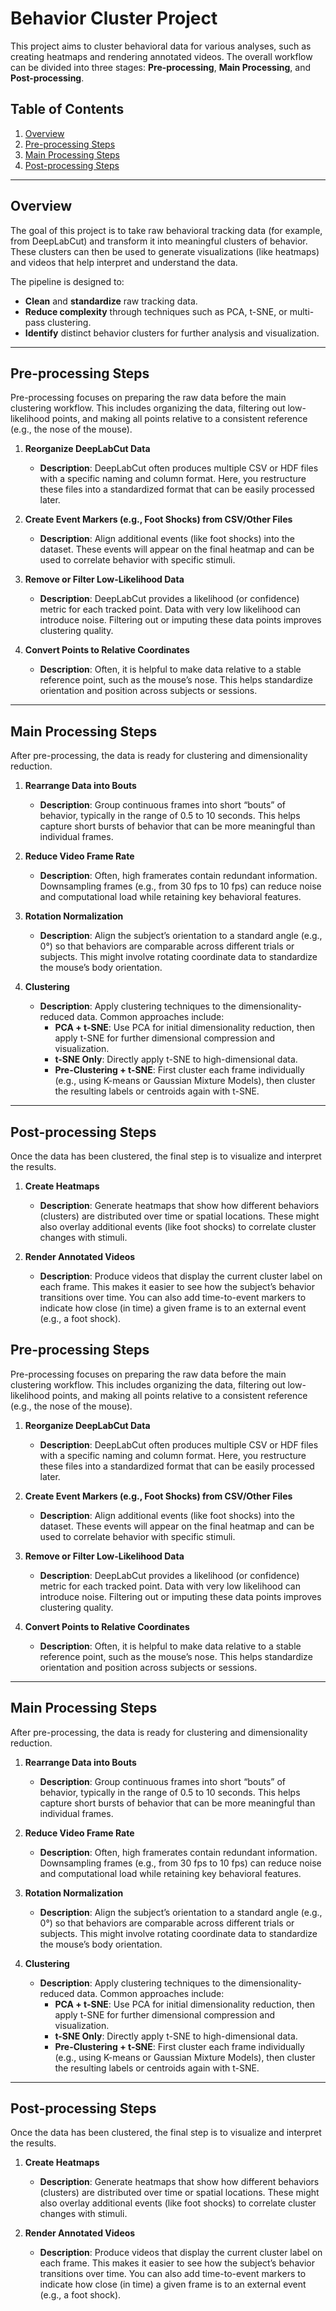 # Behavior Cluster Project

This project aims to cluster behavioral data for various analyses, such as creating heatmaps and rendering annotated videos. The overall workflow can be divided into three stages: **Pre-processing**, **Main Processing**, and **Post-processing**.

## Table of Contents
1. [Overview](#overview)
2. [Pre-processing Steps](#pre-processing-steps)
3. [Main Processing Steps](#main-processing-steps)
4. [Post-processing Steps](#post-processing-steps)

---

## Overview

The goal of this project is to take raw behavioral tracking data (for example, from DeepLabCut) and transform it into meaningful clusters of behavior. These clusters can then be used to generate visualizations (like heatmaps) and videos that help interpret and understand the data.

The pipeline is designed to:
- **Clean** and **standardize** raw tracking data.
- **Reduce complexity** through techniques such as PCA, t-SNE, or multi-pass clustering.
- **Identify** distinct behavior clusters for further analysis and visualization.

---

## Pre-processing Steps

Pre-processing focuses on preparing the raw data before the main clustering workflow. This includes organizing the data, filtering out low-likelihood points, and making all points relative to a consistent reference (e.g., the nose of the mouse).

1. **Reorganize DeepLabCut Data**  
   - **Description**: DeepLabCut often produces multiple CSV or HDF files with a specific naming and column format. Here, you restructure these files into a standardized format that can be easily processed later.

2. **Create Event Markers (e.g., Foot Shocks) from CSV/Other Files**  
   - **Description**: Align additional events (like foot shocks) into the dataset. These events will appear on the final heatmap and can be used to correlate behavior with specific stimuli.

3. **Remove or Filter Low-Likelihood Data**  
   - **Description**: DeepLabCut provides a likelihood (or confidence) metric for each tracked point. Data with very low likelihood can introduce noise. Filtering out or imputing these data points improves clustering quality.

4. **Convert Points to Relative Coordinates**  
   - **Description**: Often, it is helpful to make data relative to a stable reference point, such as the mouse’s nose. This helps standardize orientation and position across subjects or sessions.

---

## Main Processing Steps

After pre-processing, the data is ready for clustering and dimensionality reduction. 

1. **Rearrange Data into Bouts**  
   - **Description**: Group continuous frames into short “bouts” of behavior, typically in the range of 0.5 to 10 seconds. This helps capture short bursts of behavior that can be more meaningful than individual frames.

2. **Reduce Video Frame Rate**  
   - **Description**: Often, high framerates contain redundant information. Downsampling frames (e.g., from 30 fps to 10 fps) can reduce noise and computational load while retaining key behavioral features.

3. **Rotation Normalization**  
   - **Description**: Align the subject’s orientation to a standard angle (e.g., 0°) so that behaviors are comparable across different trials or subjects. This might involve rotating coordinate data to standardize the mouse’s body orientation.

4. **Clustering**  
   - **Description**: Apply clustering techniques to the dimensionality-reduced data. Common approaches include:  
     - **PCA + t-SNE**: Use PCA for initial dimensionality reduction, then apply t-SNE for further dimensional compression and visualization.  
     - **t-SNE Only**: Directly apply t-SNE to high-dimensional data.  
     - **Pre-Clustering + t-SNE**: First cluster each frame individually (e.g., using K-means or Gaussian Mixture Models), then cluster the resulting labels or centroids again with t-SNE.

---

## Post-processing Steps

Once the data has been clustered, the final step is to visualize and interpret the results.

1. **Create Heatmaps**  
   - **Description**: Generate heatmaps that show how different behaviors (clusters) are distributed over time or spatial locations. These might also overlay additional events (like foot shocks) to correlate cluster changes with stimuli.

2. **Render Annotated Videos**  
   - **Description**: Produce videos that display the current cluster label on each frame. This makes it easier to see how the subject’s behavior transitions over time. You can also add time-to-event markers to indicate how close (in time) a given frame is to an external event (e.g., a foot shock).

## Pre-processing Steps

Pre-processing focuses on preparing the raw data before the main clustering workflow. This includes organizing the data, filtering out low-likelihood points, and making all points relative to a consistent reference (e.g., the nose of the mouse).

1. **Reorganize DeepLabCut Data**  
   - **Description**: DeepLabCut often produces multiple CSV or HDF files with a specific naming and column format. Here, you restructure these files into a standardized format that can be easily processed later.

2. **Create Event Markers (e.g., Foot Shocks) from CSV/Other Files**  
   - **Description**: Align additional events (like foot shocks) into the dataset. These events will appear on the final heatmap and can be used to correlate behavior with specific stimuli.

3. **Remove or Filter Low-Likelihood Data**  
   - **Description**: DeepLabCut provides a likelihood (or confidence) metric for each tracked point. Data with very low likelihood can introduce noise. Filtering out or imputing these data points improves clustering quality.

4. **Convert Points to Relative Coordinates**  
   - **Description**: Often, it is helpful to make data relative to a stable reference point, such as the mouse’s nose. This helps standardize orientation and position across subjects or sessions.

---

## Main Processing Steps

After pre-processing, the data is ready for clustering and dimensionality reduction. 

1. **Rearrange Data into Bouts**  
   - **Description**: Group continuous frames into short “bouts” of behavior, typically in the range of 0.5 to 10 seconds. This helps capture short bursts of behavior that can be more meaningful than individual frames.

2. **Reduce Video Frame Rate**  
   - **Description**: Often, high framerates contain redundant information. Downsampling frames (e.g., from 30 fps to 10 fps) can reduce noise and computational load while retaining key behavioral features.

3. **Rotation Normalization**  
   - **Description**: Align the subject’s orientation to a standard angle (e.g., 0°) so that behaviors are comparable across different trials or subjects. This might involve rotating coordinate data to standardize the mouse’s body orientation.

4. **Clustering**  
   - **Description**: Apply clustering techniques to the dimensionality-reduced data. Common approaches include:  
     - **PCA + t-SNE**: Use PCA for initial dimensionality reduction, then apply t-SNE for further dimensional compression and visualization.  
     - **t-SNE Only**: Directly apply t-SNE to high-dimensional data.  
     - **Pre-Clustering + t-SNE**: First cluster each frame individually (e.g., using K-means or Gaussian Mixture Models), then cluster the resulting labels or centroids again with t-SNE.

---

## Post-processing Steps

Once the data has been clustered, the final step is to visualize and interpret the results.

1. **Create Heatmaps**  
   - **Description**: Generate heatmaps that show how different behaviors (clusters) are distributed over time or spatial locations. These might also overlay additional events (like foot shocks) to correlate cluster changes with stimuli.

2. **Render Annotated Videos**  
   - **Description**: Produce videos that display the current cluster label on each frame. This makes it easier to see how the subject’s behavior transitions over time. You can also add time-to-event markers to indicate how close (in time) a given frame is to an external event (e.g., a foot shock).
